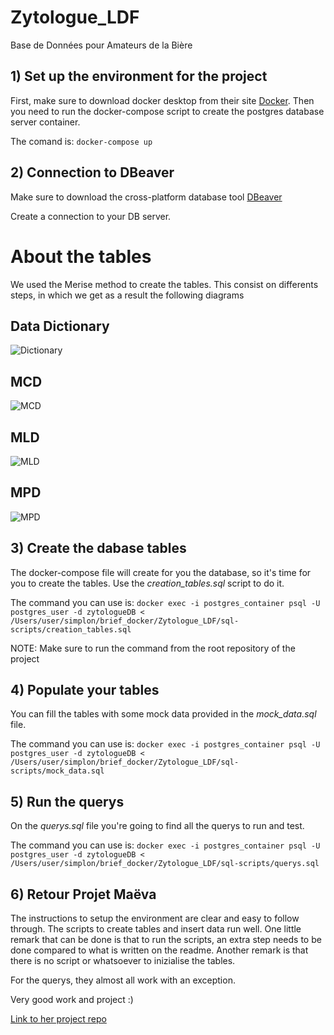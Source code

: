 # Zytologue_LDF
Base de Données pour Amateurs de la Bière

## 1) Set up the environment for the project

First, make sure to download docker desktop from their site [Docker](https://www.docker.com/).
Then you need to run the docker-compose script to create the postgres database server container.

The comand is: `docker-compose up`

## 2) Connection to DBeaver

Make sure to download the cross-platform database tool [DBeaver](https://dbeaver.io/)

Create a connection to your DB server.

# About the tables

We used the Merise method to create the tables. This consist on differents steps, in which we get as a result the following diagrams

## Data Dictionary
![Dictionary](./img/dictionary.png)
## MCD
![MCD](./img/MCD.png)
## MLD
![MLD](./img/MLD.png)
## MPD
![MPD](./img/MPD.png)

## 3) Create the dabase tables
The docker-compose file will create for you the database, so it's time for you to create the tables.
Use the *creation_tables.sql* script to do it.

The command you can use is: `docker exec -i postgres_container psql -U postgres_user -d zytologueDB < /Users/user/simplon/brief_docker/Zytologue_LDF/sql-scripts/creation_tables.sql`

NOTE: Make sure to run the command from the root repository of the project

## 4) Populate your tables
You can fill the tables with some mock data provided in the *mock_data.sql* file.

The command you can use is: `docker exec -i postgres_container psql -U postgres_user -d zytologueDB < /Users/user/simplon/brief_docker/Zytologue_LDF/sql-scripts/mock_data.sql`

## 5) Run the querys

On the *querys.sql* file you're going to find all the querys to run and test.

The command you can use is: `docker exec -i postgres_container psql -U postgres_user -d zytologueDB < /Users/user/simplon/brief_docker/Zytologue_LDF/sql-scripts/querys.sql`


## 6) Retour Projet Maëva 

The instructions to setup the environment are clear and easy to follow through.
The scripts to create tables and insert data run well. One little remark that can be done is that to run the scripts, an extra step needs to be done compared to what is written on the readme.
Another remark is that there is no script or whatsoever to inizialise the tables.

For the querys, they almost all work with an exception.

Very good work and project :)

[Link to her project repo](https://github.com/2024-devops-alt-dist/zythologue-MC)